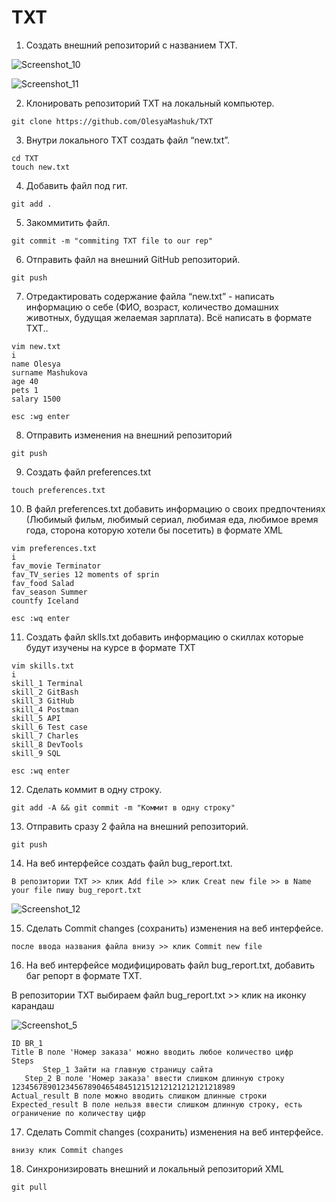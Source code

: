 # TXT

1. Создать внешний репозиторий c названием TXT.

![Screenshot_10](https://user-images.githubusercontent.com/91422609/172233026-e497eaec-516d-4768-a553-47a734f050c6.png)

![Screenshot_11](https://user-images.githubusercontent.com/91422609/172233067-00e4c8aa-ced0-4ecd-a4cf-7a300ddd1d3d.png)

 2. Клонировать репозиторий TXT на локальный компьютер.
 
 ```
 git clone https://github.com/OlesyaMashuk/TXT
 ```
 
 3. Внутри локального TXT создать файл “new.txt”.
  
 ```
 cd TXT
 touch new.txt 
 ```

 4. Добавить файл под гит.
 
 ``` git add . ```
 
 5. Закоммитить файл.
 
 ```
 git commit -m "commiting TXT file to our rep"
 ```
 
 6. Отправить файл на внешний GitHub репозиторий.
 
 ``` git push ```
 
 7. Отредактировать содержание файла “new.txt” - написать информацию о себе 
 (ФИО, возраст, количество домашних животных, будущая желаемая зарплата). Всё написать в формате TXT..
 ```
vim new.txt
i
name Olesya
surname Mashukova
age 40
pets 1
salary 1500

esc :wg enter 
```

8. Отправить изменения на внешний репозиторий
```
git push
```
9. Создать файл preferences.txt
```
touch preferences.txt
```
10. В файл preferences.txt добавить информацию о своих предпочтениях 
(Любимый фильм, любимый сериал, любимая еда, любимое время года, сторона которую хотели бы посетить) в формате XML
```
vim preferences.txt
i
fav_movie Terminator
fav_TV_series 12 moments of sprin
fav_food Salad
fav_season Summer
countfy Iceland

esc :wq enter
```
11.  Создать файл sklls.txt добавить информацию о скиллах которые будут изучены на курсе в формате TXT
``` 
vim skills.txt
i
skill_1 Terminal
skill_2 GitBash
skill_3 GitHub
skill_4 Postman
skill_5 API
skill_6 Test case
skill_7 Charles
skill_8 DevTools
skill_9 SQL	

esc :wq enter
```
 12. Сделать коммит в одну строку.
```
git add -A && git commit -m "Коммит в одну строку"

```
 13. Отправить сразу 2 файла на внешний репозиторий.
 ```
 git push
 ```
 14. На веб интерфейсе создать файл bug_report.txt.
 ```
 В репозитории TXT >> клик Add file >> клик Creat new file >> в Name your file пишу bug_report.txt
 ```
 ![Screenshot_12](https://user-images.githubusercontent.com/91422609/172238995-df884abf-9fff-4d49-83e3-6984bb0c4324.png)

 15. Сделать Commit changes (сохранить) изменения на веб интерфейсе.
 ```
 после ввода названия файла внизу >> клик Commit new file
 ```
 16. На веб интерфейсе модифицировать файл bug_report.txt, добавить баг репорт в формате TXT.

 В репозитории TXT выбираем файл bug_report.txt >> клик на иконку карандаш

 
 ![Screenshot_5](https://user-images.githubusercontent.com/91422609/172230889-00cd2a2d-f554-4064-8a52-01684080c142.png)

 
 ```
 ID BR_1
 Title В поле 'Номер заказа' можно вводить любое количество цифр
 Steps
        Step_1 Зайти на главную страницу сайта
	Step_2 В поле 'Номер заказа' ввести слишком длинную строку 12345678901234567890465484512151212121212121218989
 Actual_result В поле можно вводить слишком длинные строки
 Expected_result В поле нельзя ввести слишком длинную строку, есть ограничение по количеству цифр
 ```
 17. Сделать Commit changes (сохранить) изменения на веб интерфейсе.
 ```
 внизу клик Commit changes
 ```
 18.  Синхронизировать внешний и локальный репозиторий XML
 ```
 git pull
 ```
 

